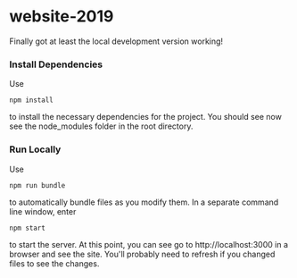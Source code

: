 # website-2019
Finally got at least the local development version working!
### Install Dependencies
Use
```
npm install
```
to install the necessary dependencies for the project. You should see now see the node_modules folder in the root directory.
### Run Locally
Use
```
npm run bundle
```
to automatically bundle files as you modify them. In a separate command line window, enter
```
npm start
```
to start the server. At this point, you can see go to http://localhost:3000 in a browser and see the site. You'll probably need to refresh if you changed files to see the changes.
